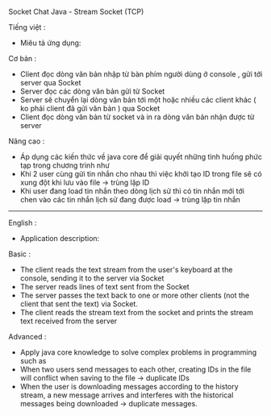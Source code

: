 Socket Chat Java - Stream Socket (TCP)

Tiếng việt : 

*  Miêu tả ứng dụng:

Cơ bản : 
* Client đọc dòng văn bản nhập từ bàn phím người dùng ở console , gửi tới server qua Socket
* Server đọc các dòng văn bản gửi từ Socket
* Server sẽ chuyển lại dòng văn bản tới một hoặc nhiều các client khác ( ko phải client đã gửi văn bản ) qua Socket
* Client đọc dòng văn bản từ socket và in ra dòng văn bản nhận được từ server

Nâng cao :
* Áp dụng các kiến thức về java core để giải quyết những tình huống phức tạp trong chương trình như  
* Khi 2 user cùng gửi tin nhắn cho nhau thì việc khởi tạo ID trong file sẽ có xung đột khi lưu vào file -> trùng lặp ID 
* Khi user đang load tin nhắn theo dòng lịch sử thì có tin nhắn mới tới chen vào các tin nhắn lịch sử đang được load -> trùng lặp tin nhắn

_______________________________________________________________________________________________________________________________________________

English : 

* Application description:

Basic : 
* The client reads the text stream from the user's keyboard at the console, sending it to the server via Socket
* The server reads lines of text sent from the Socket
* The server passes the text back to one or more other clients (not the client that sent the text) via Socket.
* The client reads the stream text from the socket and prints the stream text received from the server

Advanced :
* Apply java core knowledge to solve complex problems in programming such as  
* When two users send messages to each other, creating IDs in the file will conflict when saving to the file -> duplicate IDs 
* When the user is downloading messages according to the history stream, a new message arrives and interferes with the historical messages being downloaded -> duplicate messages.
